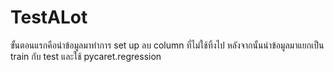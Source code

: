 # TestALot
ขั้นตอนแรกคือนำข้อมูลมาทำการ set up ลบ column ที่ไม่ใช้ทิ้งไป
หลังจากนั้นนำข้อมูลมาแยกเป็น train กับ test และใช้ pycaret.regression
